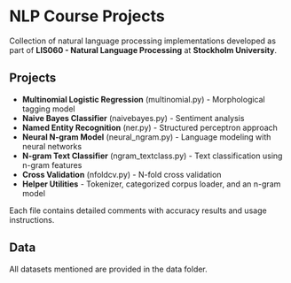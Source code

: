 # NLP Course Projects

Collection of natural language processing implementations developed as part of **LIS060 - Natural Language Processing** at **Stockholm University**.

## Projects

- **Multinomial Logistic Regression** (multinomial.py) - Morphological tagging model
- **Naive Bayes Classifier** (naivebayes.py) - Sentiment analysis  
- **Named Entity Recognition** (ner.py) - Structured perceptron approach
- **Neural N-gram Model** (neural_ngram.py) - Language modeling with neural networks
- **N-gram Text Classifier** (ngram_textclass.py) - Text classification using n-gram features
- **Cross Validation** (nfoldcv.py) - N-fold cross validation
- **Helper Utilities** - Tokenizer, categorized corpus loader, and an n-gram model

Each file contains detailed comments with accuracy results and usage instructions.

## Data

All datasets mentioned are provided in the data folder.
